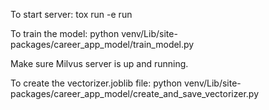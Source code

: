 
To start server:
tox run -e run

To train the model:
python venv/Lib/site-packages/career_app_model/train_model.py

Make sure Milvus server is up and running.

To create the vectorizer.joblib file:
python venv/Lib/site-packages/career_app_model/create_and_save_vectorizer.py
